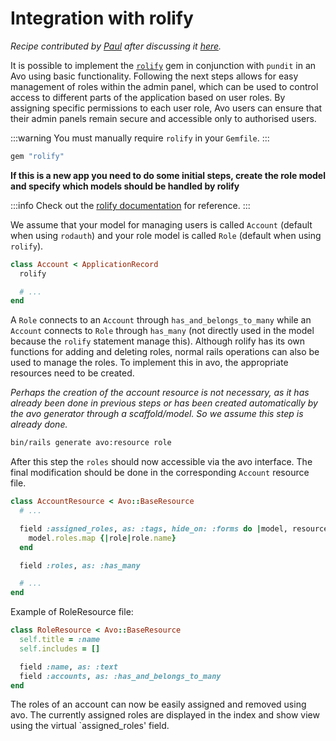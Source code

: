 # Integration with rolify

_Recipe contributed by [Paul](https://github.com/FLX-0x00) after discussing it [here](https://github.com/avo-hq/avo/issues/1568)._

It is possible to implement the [`rolify`](https://github.com/RolifyCommunity/rolify) gem in conjunction with `pundit` in an Avo using basic functionality.
Following the next steps allows for easy management of roles within the admin panel, which can be used to control access to different parts of the application based on user roles. By assigning specific permissions to each user role, Avo users can ensure that their admin panels remain secure and accessible only to authorised users.

:::warning
You must manually require `rolify` in your `Gemfile`.
:::

```ruby
gem "rolify"
```

**If this is a new app you need to do some initial steps, create the role model and specify which models should be handled by rolify**

:::info
Check out the [rolify documentation](https://github.com/RolifyCommunity/rolify) for reference.
:::

We assume that your model for managing users is called `Account` (default when using `rodauth`) and your role model is called `Role` (default when using `rolify`).

```ruby
class Account < ApplicationRecord
  rolify

  # ...
end
```

A `Role` connects to an `Account` through `has_and_belongs_to_many` while an `Account` connects to `Role` through `has_many` (not directly used in the model because the `rolify` statement manage this). Although rolify has its own functions for adding and deleting roles, normal rails operations can also be used to manage the roles. To implement this in avo, the appropriate resources need to be created.

*Perhaps the creation of the account resource is not necessary, as it has already been done in previous steps or has been created automatically by the avo generator through a scaffold/model. So we assume this step is already done.*

```zsh
bin/rails generate avo:resource role
```

After this step the `roles` should now accessible via the avo interface. The final modification should be done in the corresponding `Account` resource file.

```ruby
class AccountResource < Avo::BaseResource
  # ...

  field :assigned_roles, as: :tags, hide_on: :forms do |model, resource, view|
    model.roles.map {|role|role.name}
  end

  field :roles, as: :has_many

  # ...
end
```

Example of RoleResource file:

```ruby
class RoleResource < Avo::BaseResource
  self.title = :name
  self.includes = []

  field :name, as: :text
  field :accounts, as: :has_and_belongs_to_many
end

```

The roles of an account can now be easily assigned and removed using avo. The currently assigned roles are displayed in the index and show view using the virtual `assigned_roles' field.
